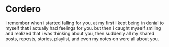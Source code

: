 # Cordero
i remember when i started falling for you, at my first i kept being in denial to myself that i actually had feelings for you. but then i caught myself smiling and realized that i was thinking about you, then suddenly all my shared posts, reposts, stories, playlist, and even my notes on were all about you.
